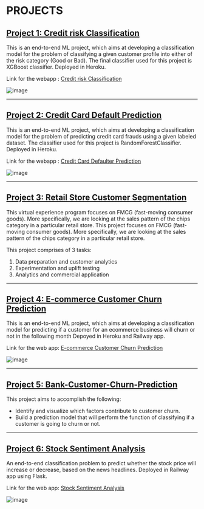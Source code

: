 # PROJECTS

## [**Project 1: Credit risk Classification**](https://github.com/shrutibalan4591/South-German-Credit-Risk-Classification)

This is an end-to-end ML project, which aims at developing a classification model for the problem of classifying a given customer profile into either of the risk category (Good or Bad). The final classifier used for this project is XGBoost classifier. Deployed in Heroku.

Link for the webapp : [Credit risk Classification](https://web-production-2b9e.up.railway.app/)

![image](https://user-images.githubusercontent.com/77207245/204213335-11c5439c-5e69-426c-99a5-3f5e52fe8f69.png)

************************************************************************************************

## [**Project 2: Credit Card Default Prediction**](https://github.com/shrutibalan4591/Credit-Card-Default-Predictor)

This is an end-to-end ML project, which aims at developing a classification model for the problem of predicting credit card frauds using a given labeled dataset. The classifier used for this project is RandomForestClassifier. Deployed in Heroku.

Link for the webapp : [Credit Card Defaulter Prediction](https://credit-card-default.up.railway.app/)

![image](https://user-images.githubusercontent.com/77207245/204210994-4a517a49-2f4a-466d-8770-642699dee0f0.png)

************************************************************************************************

## [**Project 3: Retail Store Customer Segmentation**](https://github.com/shrutibalan4591/Retail-Store-Customer-Segmentation)

This virtual experience program focuses on FMCG (fast-moving consumer goods). More specifically, we are looking at the sales pattern of the chips category in a particular retail store. This project focuses on FMCG (fast-moving consumer goods). More specifically, we are looking at the sales pattern of the chips category in a particular retail store.

This project comprises of 3 tasks:

1. Data preparation and customer analytics
2. Experimentation and uplift testing
3. Analytics and commercial application

************************************************************************************************

## [**Project 4: E-commerce Customer Churn Prediction**](https://github.com/shrutibalan4591/E-commerce-Customer-Churn-Prediction)

This is an end-to-end ML project, which aims at developing a classification model for predicting if a customer for an ecommerce business will churn or not in the following month Depoyed in Heroku and Railway app.

Link for the web app: [E-commerce Customer Churn Prediction](https://ecommerce-customer-churn.up.railway.app/)

![image](https://user-images.githubusercontent.com/77207245/208406696-1eee09e6-43da-46be-9a81-41c6520b15fe.png)


************************************************************************************************

## [**Project 5: Bank-Customer-Churn-Prediction**](https://github.com/shrutibalan4591/Bank-Customer-Churn-Prediction)
This project aims to accomplish the following:
- Identify and visualize which factors contribute to customer churn.
- Build a prediction model that will perform the function of classifying if a customer is going to churn or not.

************************************************************************************************

## [**Project 6: Stock Sentiment Analysis**](https://github.com/shrutibalan4591/Stock-Sentiment-Analysis)

An end-to-end classification problem to predict whether the stock price will increase or decrease, based on the news headlines. Deployed in Railway app using Flask.

Link for the web app: [Stock Sentiment Analysis](https://stock-sentiment-analysis.up.railway.app/)

![image](https://user-images.githubusercontent.com/77207245/208407409-9969a4dd-1560-497a-aa29-f3978eb26ead.png)







